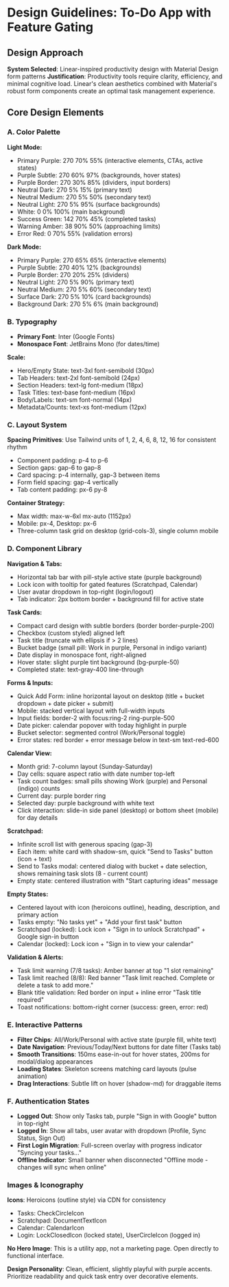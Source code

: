 # Design Guidelines: To-Do App with Feature Gating

## Design Approach
**System Selected**: Linear-inspired productivity design with Material Design form patterns
**Justification**: Productivity tools require clarity, efficiency, and minimal cognitive load. Linear's clean aesthetics combined with Material's robust form components create an optimal task management experience.

## Core Design Elements

### A. Color Palette

**Light Mode:**
- Primary Purple: 270 70% 55% (interactive elements, CTAs, active states)
- Purple Subtle: 270 60% 97% (backgrounds, hover states)
- Purple Border: 270 30% 85% (dividers, input borders)
- Neutral Dark: 270 5% 15% (primary text)
- Neutral Medium: 270 5% 50% (secondary text)
- Neutral Light: 270 5% 95% (surface backgrounds)
- White: 0 0% 100% (main background)
- Success Green: 142 70% 45% (completed tasks)
- Warning Amber: 38 90% 50% (approaching limits)
- Error Red: 0 70% 55% (validation errors)

**Dark Mode:**
- Primary Purple: 270 65% 65% (interactive elements)
- Purple Subtle: 270 40% 12% (backgrounds)
- Purple Border: 270 20% 25% (dividers)
- Neutral Light: 270 5% 90% (primary text)
- Neutral Medium: 270 5% 60% (secondary text)
- Surface Dark: 270 5% 10% (card backgrounds)
- Background Dark: 270 5% 6% (main background)

### B. Typography
- **Primary Font**: Inter (Google Fonts)
- **Monospace Font**: JetBrains Mono (for dates/time)

**Scale:**
- Hero/Empty State: text-3xl font-semibold (30px)
- Tab Headers: text-2xl font-semibold (24px)
- Section Headers: text-lg font-medium (18px)
- Task Titles: text-base font-medium (16px)
- Body/Labels: text-sm font-normal (14px)
- Metadata/Counts: text-xs font-medium (12px)

### C. Layout System
**Spacing Primitives**: Use Tailwind units of 1, 2, 4, 6, 8, 12, 16 for consistent rhythm
- Component padding: p-4 to p-6
- Section gaps: gap-6 to gap-8
- Card spacing: p-4 internally, gap-3 between items
- Form field spacing: gap-4 vertically
- Tab content padding: px-6 py-8

**Container Strategy:**
- Max width: max-w-6xl mx-auto (1152px)
- Mobile: px-4, Desktop: px-6
- Three-column task grid on desktop (grid-cols-3), single column mobile

### D. Component Library

**Navigation & Tabs:**
- Horizontal tab bar with pill-style active state (purple background)
- Lock icon with tooltip for gated features (Scratchpad, Calendar)
- User avatar dropdown in top-right (login/logout)
- Tab indicator: 2px bottom border + background fill for active state

**Task Cards:**
- Compact card design with subtle borders (border border-purple-200)
- Checkbox (custom styled) aligned left
- Task title (truncate with ellipsis if > 2 lines)
- Bucket badge (small pill: Work in purple, Personal in indigo variant)
- Date display in monospace font, right-aligned
- Hover state: slight purple tint background (bg-purple-50)
- Completed state: text-gray-400 line-through

**Forms & Inputs:**
- Quick Add Form: inline horizontal layout on desktop (title + bucket dropdown + date picker + submit)
- Mobile: stacked vertical layout with full-width inputs
- Input fields: border-2 with focus:ring-2 ring-purple-500
- Date picker: calendar popover with today highlight in purple
- Bucket selector: segmented control (Work/Personal toggle)
- Error states: red border + error message below in text-sm text-red-600

**Calendar View:**
- Month grid: 7-column layout (Sunday-Saturday)
- Day cells: square aspect ratio with date number top-left
- Task count badges: small pills showing Work (purple) and Personal (indigo) counts
- Current day: purple border ring
- Selected day: purple background with white text
- Click interaction: slide-in side panel (desktop) or bottom sheet (mobile) for day details

**Scratchpad:**
- Infinite scroll list with generous spacing (gap-3)
- Each item: white card with shadow-sm, quick "Send to Tasks" button (icon + text)
- Send to Tasks modal: centered dialog with bucket + date selection, shows remaining task slots (8 - current count)
- Empty state: centered illustration with "Start capturing ideas" message

**Empty States:**
- Centered layout with icon (heroicons outline), heading, description, and primary action
- Tasks empty: "No tasks yet" + "Add your first task" button
- Scratchpad (locked): Lock icon + "Sign in to unlock Scratchpad" + Google sign-in button
- Calendar (locked): Lock icon + "Sign in to view your calendar"

**Validation & Alerts:**
- Task limit warning (7/8 tasks): Amber banner at top "1 slot remaining"
- Task limit reached (8/8): Red banner "Task limit reached. Complete or delete a task to add more."
- Blank title validation: Red border on input + inline error "Task title required"
- Toast notifications: bottom-right corner (success: green, error: red)

### E. Interactive Patterns
- **Filter Chips**: All/Work/Personal with active state (purple fill, white text)
- **Date Navigation**: Previous/Today/Next buttons for date filter (Tasks tab)
- **Smooth Transitions**: 150ms ease-in-out for hover states, 200ms for modal/dialog appearances
- **Loading States**: Skeleton screens matching card layouts (pulse animation)
- **Drag Interactions**: Subtle lift on hover (shadow-md) for draggable items

### F. Authentication States
- **Logged Out**: Show only Tasks tab, purple "Sign in with Google" button in top-right
- **Logged In**: Show all tabs, user avatar with dropdown (Profile, Sync Status, Sign Out)
- **First Login Migration**: Full-screen overlay with progress indicator "Syncing your tasks..."
- **Offline Indicator**: Small banner when disconnected "Offline mode - changes will sync when online"

### Images & Iconography
**Icons**: Heroicons (outline style) via CDN for consistency
- Tasks: CheckCircleIcon
- Scratchpad: DocumentTextIcon
- Calendar: CalendarIcon
- Login: LockClosedIcon (locked state), UserCircleIcon (logged in)

**No Hero Image**: This is a utility app, not a marketing page. Open directly to functional interface.

**Design Personality**: Clean, efficient, slightly playful with purple accents. Prioritize readability and quick task entry over decorative elements.